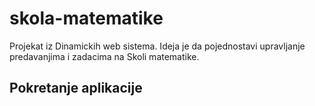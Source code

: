 # skola-matematike
Projekat iz Dinamickih web sistema. Ideja je da pojednostavi upravljanje predavanjima i zadacima na Skoli matematike.

## Pokretanje aplikacije
